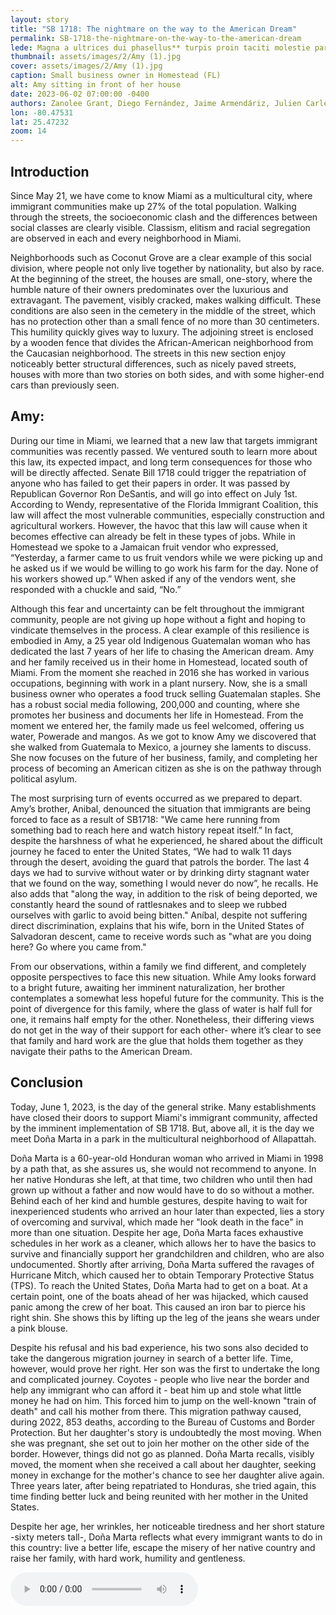 ```yaml
---
layout: story
title: "SB 1718: The nightmare on the way to the American Dream"
permalink: SB-1718-the-nightmare-on-the-way-to-the-american-dream
lede: Magna a ultrices dui phasellus** turpis proin taciti molestie parturient adipiscing fusce id pharetra lacus leo
thumbnail: assets/images/2/Amy (1).jpg
cover: assets/images/2/Amy (1).jpg
caption: Small business owner in Homestead (FL)
alt: Amy sitting in front of her house 
date: 2023-06-02 07:00:00 -0400
authors: Zanolee Grant, Diego Fernández, Jaime Armendáriz, Julien Carle and Juan Laso
lon: -80.47531
lat: 25.47232
zoom: 14
---
```


## Introduction

Since May 21, we have come to know Miami as a multicultural city, where immigrant communities make up 27% of the total population. Walking through the streets, the socioeconomic clash and the differences between social classes are clearly visible. Classism, elitism and racial segregation are observed in each and every neighborhood in Miami.

Neighborhoods such as Coconut Grove are a clear example of this social division, where people not only live together by nationality, but also by race. At the beginning of the street, the houses are small, one-story, where the humble nature of their owners predominates over the luxurious and extravagant. The pavement, visibly cracked, makes walking difficult. These conditions are also seen in the cemetery in the middle of the street, which has no protection other than a small fence of no more than 30 centimeters. This humility quickly gives way to luxury. The adjoining street is enclosed by a wooden fence that divides the African-American neighborhood from the Caucasian neighborhood. The streets in this new section enjoy noticeably better structural differences, such as nicely paved streets, houses with more than two stories on both sides, and with some higher-end cars than previously seen. 

## Amy:

During our time in Miami, we learned that a new law that targets immigrant communities was recently passed. We ventured south to learn more about this law, its expected impact, and long term consequences for those who will be directly affected. Senate Bill 1718 could trigger the repatriation of anyone who has failed to get their papers in order. It was passed by Republican Governor Ron DeSantis, and will go into effect on July 1st. According to Wendy, representative of the Florida Immigrant Coalition, this law will affect the most vulnerable communities, especially construction and agricultural workers. However, the havoc that this law will cause when it becomes effective can already be felt in these types of jobs. While in Homestead we spoke to a Jamaican fruit vendor who expressed, “Yesterday, a farmer came to us fruit vendors while we were picking up and he asked us if we would be willing to go work his farm for the day. None of his workers showed up.” When asked if any of the vendors went, she responded with a chuckle and said, “No.”

Although this fear and uncertainty can be felt throughout the immigrant community, people are not giving up hope without a fight and hoping to vindicate themselves in the process. A clear example of this resilience is embodied in Amy, a 25 year old Indigenous Guatemalan woman who has dedicated the last 7 years of her life to chasing the American dream. Amy and her family received us in their home in Homestead, located south of Miami. From the moment she reached in 2016 she has worked in various occupations, beginning with work in a plant nursery. Now, she is a small business owner who operates a food truck selling Guatemalan staples. She has a robust social media following, 200,000 and counting, where she promotes her business and documents her life in Homestead. From the moment we entered her, the family made us feel welcomed, offering us water, Powerade and mangos. As we got to know Amy we discovered that she walked from Guatemala to Mexico, a journey she laments to discuss. She now focuses on the future of her business, family, and completing her process of becoming an American citizen as she is on the pathway through political asylum. 

The most surprising turn of events occurred as we prepared to depart. Amy’s brother, Anibal, denounced the situation that immigrants are being forced to face as a result of SB1718: "We came here running from something bad to reach here and watch history repeat itself.” In fact, despite the harshness of what he experienced, he shared about the difficult journey he faced to enter the United States, “We had to walk 11 days through the desert, avoiding the guard that patrols the border. The last 4 days we had to survive without water or by drinking dirty stagnant water that we found on the way, something I would never do now”, he recalls. He also adds that "along the way, in addition to the risk of being deported, we constantly heard the sound of rattlesnakes and to sleep we rubbed ourselves with garlic to avoid being bitten." Aníbal, despite not suffering direct discrimination, explains that his wife, born in the United States of Salvadoran descent, came to receive words such as "what are you doing here? Go where you came from."

From our observations, within a family we find different, and completely opposite perspectives to face this new situation. While Amy looks forward to a bright future, awaiting her imminent naturalization, her brother contemplates a somewhat less hopeful future for the community. This is the point of divergence for this family, where the glass of water is half full for one, it remains half empty for the other. Nonetheless, their differing views do not get in the way of their support for each other- where it’s clear to see that family and hard work are the glue that holds them together as they navigate their paths to the American Dream. 

## Conclusion

Today, June 1, 2023, is the day of the general strike. Many establishments have closed their doors to support Miami's immigrant community, affected by the imminent implementation of SB 1718. But, above all, it is the day we meet Doña Marta in a park in the multicultural neighborhood of Allapattah.

Doña Marta is a 60-year-old Honduran woman who arrived in Miami in 1998 by a path that, as she assures us, she would not recommend to anyone. In her native Honduras she left, at that time, two children who until then had grown up without a father and now would have to do so without a mother. Behind each of her kind and humble gestures, despite having to wait for inexperienced students who arrived an hour later than expected, lies a story of overcoming and survival, which made her "look death in the face" in more than one situation. Despite her age, Doña Marta faces exhaustive schedules in her work as a cleaner, which allows her to have the basics to survive and financially support her grandchildren and children, who are also undocumented. Shortly after arriving, Doña 	Marta suffered the ravages of Hurricane Mitch, which caused her to obtain Temporary Protective Status (TPS).
To reach the United States, Doña Marta had to get on a boat. At a certain point, one of the boats ahead of her was hijacked, which caused panic among the crew of her boat. This caused an iron bar to pierce his right shin. She shows this by lifting up the leg of the jeans she wears under a pink blouse. 

Despite his refusal and his bad experience, his two sons also decided to take the dangerous migration journey in search of a better life. Time, however, would prove her right. Her son was the first to undertake the long and complicated journey. Coyotes - people who live near the border and help any immigrant who can afford it - beat him up and stole what little money he had on him. This forced him to jump on the well-known "train of death" and call his mother from there. This migration pathway caused, during 2022, 853 deaths, according to the Bureau of Customs and Border Protection. But her daughter's story is undoubtedly the most moving. When she was pregnant, she set out to join her mother on the other side of the border. However, things did not go as planned. Doña Marta recalls, visibly moved, the moment when she received a call about her daughter, seeking money in exchange for the mother's chance to see her daughter alive again. Three years later, after being repatriated to Honduras, she tried again, this time finding better luck and being reunited with her mother in the United States.

Despite her age, her wrinkles, her noticeable tiredness and her short stature -sixty meters tall-, Doña Marta reflects what every immigrant wants to do in this country: live a better life, escape the misery of her native country and raise her family, with hard work, humility and gentleness. 







<audio controls>
 <source src="assets/images/2/marta.mp3" type="audio/mp3">
</audio>

